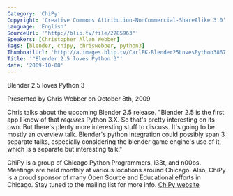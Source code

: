 ```yaml
---
Category: 'ChiPy'
Copyright: 'Creative Commons Attribution-NonCommercial-ShareAlike 3.0'
Language: 'English'
SourceUrl: '"http://blip.tv/file/2785963"'
Speakers: [Christopher Allan Webber]
Tags: [blender, chipy, chriswebber, python3]
ThumbnailUrl: 'http://a.images.blip.tv/CarlFK-Blender25LovesPython3867.png'
Title: '"Blender 2.5 loves Python 3"'
date: '2009-10-08'
---
```

Blender 2.5 loves Python 3

Presented by Chris Webber on October 8th, 2009

Chris talks about the upcoming Blender 2.5 release. "Blender 2.5 is the first
app I know of that *requires* Python 3.X. So that's pretty interesting on its
own. But there's plenty more interesting stuff to discuss. It's going to be
mostly an overview talk. Blender's python integration could possibly span 3
separate talks, especially considering the blender game engine's use of it,
which is a separate but interesting talk."

ChiPy is a group of Chicago Python Programmers, l33t, and n00bs. Meetings are
held monthly at various locations around Chicago. Also, ChiPy is a proud
sponsor of many Open Source and Educational efforts in Chicago. Stay tuned to
the mailing list for more info. [ChiPy website](http://chipy.org/)

